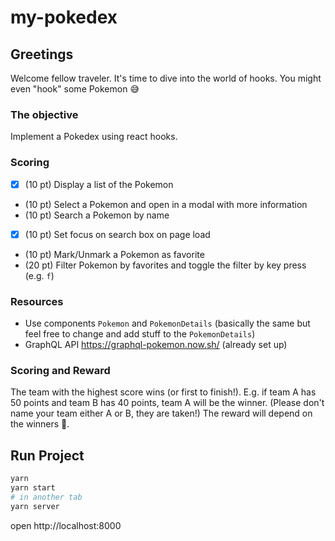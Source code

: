 # my-pokedex

## Greetings

Welcome fellow traveler. It's time to dive into the world of hooks. You might even "hook" some Pokemon 😅

### The objective

Implement a Pokedex using react hooks.

### Scoring

- [x] (10 pt) Display a list of the Pokemon
- (10 pt) Select a Pokemon and open in a modal with more information
- (10 pt) Search a Pokemon by name
- [x] (10 pt) Set focus on search box on page load
- (10 pt) Mark/Unmark a Pokemon as favorite
- (20 pt) Filter Pokemon by favorites and toggle the filter by key press (e.g. `f`)

### Resources

- Use components `Pokemon` and `PokemonDetails` (basically the same but feel free to change and add stuff to the `PokemonDetails`)
- GraphQL API https://graphql-pokemon.now.sh/ (already set up)

### Scoring and Reward

The team with the highest score wins (or first to finish!). E.g. if team A has 50 points and team B has 40 points, team A will be the winner. (Please don't name your team either A or B, they are taken!) The reward will depend on the winners 🤷.

## Run Project

```sh
yarn
yarn start
# in another tab
yarn server
```

open http://localhost:8000
